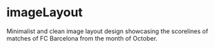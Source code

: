# imageLayout
 Minimalist and clean image layout design showcasing the scorelines of matches of FC Barcelona from the month of October.
